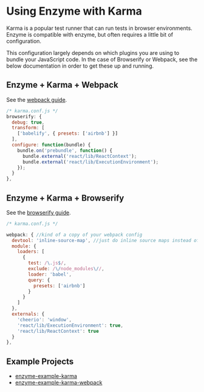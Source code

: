 # Using Enzyme with Karma

Karma is a popular test runner that can run tests in browser environments. Enzyme is compatible with
enzyme, but often requires a little bit of configuration.

This configuration largely depends on which plugins you are using to bundle your JavaScript code.  In
the case of Browserify or Webpack, see the below documentation in order to get these up and running.


## Enzyme + Karma + Webpack

See the [webpack guide](webpack.md).

```js
/* karma.conf.js */
browserify: {
  debug: true,
  transform: [
    ['babelify', { presets: ['airbnb'] }]
  ],
  configure: function(bundle) {
    bundle.on('prebundle', function() {
      bundle.external('react/lib/ReactContext');
      bundle.external('react/lib/ExecutionEnvironment');
    });
  }
},
```

## Enzyme + Karma + Browserify

See the [browserify guide](browserify.md).


```js
/* karma.conf.js */

webpack: { //kind of a copy of your webpack config
  devtool: 'inline-source-map', //just do inline source maps instead of the default
  module: {
    loaders: [
      {
        test: /\.js$/,
        exclude: /\/node_modules\//,
        loader: 'babel',
        query: {
          presets: ['airbnb']
        }
      }
    ]
  },
  externals: {
    'cheerio': 'window',
    'react/lib/ExecutionEnvironment': true,
    'react/lib/ReactContext': true
  }
},
```


## Example Projects

- [enzyme-example-karma](https://github.com/lelandrichardson/enzyme-example-karma)
- [enzyme-example-karma-webpack](https://github.com/lelandrichardson/enzyme-example-karma-webpack)

